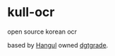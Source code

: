 # kull-ocr

open source korean ocr

based by [Hangul](https://github.com/dgtgrade/Hangul) owned [dgtgrade](https://www.facebook.com/dgtgrade?fref=ufi).
